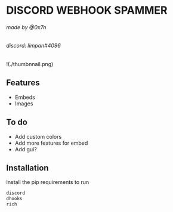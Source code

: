 # DISCORD WEBHOOK SPAMMER
###### made by @0x7n
###### discord: limpan#4096

!(./thumbnnail.png)

## Features

- Embeds
- Images

## To do
- Add custom colors
- Add more features for embed
- Add gui?

## Installation
Install the pip requirements to run

```cmd
discord
dhooks
rich
```
